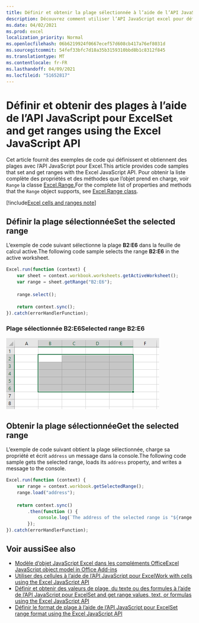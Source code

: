 ```yaml
---
title: Définir et obtenir la plage sélectionnée à l’aide de l’API JavaScript pour Excel
description: Découvrez comment utiliser l’API JavaScript excel pour définir et obtenir des plages à l’aide de l’API JavaScript pour Excel.
ms.date: 04/02/2021
ms.prod: excel
localization_priority: Normal
ms.openlocfilehash: 06b6219924f0667ecef57d608cb417a76ef8031d
ms.sourcegitcommit: 54fef33bfc7d18a35b3159310bbd8b1c8312f845
ms.translationtype: MT
ms.contentlocale: fr-FR
ms.lasthandoff: 04/09/2021
ms.locfileid: "51652817"
---
```

# <a name="set-and-get-ranges-using-the-excel-javascript-api"></a><span data-ttu-id="077dc-103">Définir et obtenir des plages à l’aide de l’API JavaScript pour Excel</span><span class="sxs-lookup"><span data-stu-id="077dc-103">Set and get ranges using the Excel JavaScript API</span></span>

<span data-ttu-id="077dc-104">Cet article fournit des exemples de code qui définissent et obtiennent des plages avec l’API JavaScript pour Excel.</span><span class="sxs-lookup"><span data-stu-id="077dc-104">This article provides code samples that set and get ranges with the Excel JavaScript API.</span></span> <span data-ttu-id="077dc-105">Pour obtenir la liste complète des propriétés et des méthodes que l’objet prend en charge, voir `Range` la classe [Excel.Range.](/javascript/api/excel/excel.range)</span><span class="sxs-lookup"><span data-stu-id="077dc-105">For the complete list of properties and methods that the `Range` object supports, see [Excel.Range class](/javascript/api/excel/excel.range).</span></span>

[!include[Excel cells and ranges note](../includes/note-excel-cells-and-ranges.md)]

## <a name="set-the-selected-range"></a><span data-ttu-id="077dc-106">Définir la plage sélectionnée</span><span class="sxs-lookup"><span data-stu-id="077dc-106">Set the selected range</span></span>

<span data-ttu-id="077dc-107">L’exemple de code suivant sélectionne la plage **B2:E6** dans la feuille de calcul active.</span><span class="sxs-lookup"><span data-stu-id="077dc-107">The following code sample selects the range **B2:E6** in the active worksheet.</span></span>

```js
Excel.run(function (context) {
    var sheet = context.workbook.worksheets.getActiveWorksheet();
    var range = sheet.getRange("B2:E6");

    range.select();

    return context.sync();
}).catch(errorHandlerFunction);
```

### <a name="selected-range-b2e6"></a><span data-ttu-id="077dc-108">Plage sélectionnée  B2:E6</span><span class="sxs-lookup"><span data-stu-id="077dc-108">Selected range B2:E6</span></span>

![Plage sélectionnée dans Excel](../images/excel-ranges-set-selection.png)

## <a name="get-the-selected-range"></a><span data-ttu-id="077dc-110">Obtenir la plage sélectionnée</span><span class="sxs-lookup"><span data-stu-id="077dc-110">Get the selected range</span></span>

<span data-ttu-id="077dc-111">L’exemple de code suivant obtient la plage sélectionnée, charge sa propriété et écrit `address` un message dans la console.</span><span class="sxs-lookup"><span data-stu-id="077dc-111">The following code sample gets the selected range, loads its `address` property, and writes a message to the console.</span></span>

```js
Excel.run(function (context) {
    var range = context.workbook.getSelectedRange();
    range.load("address");

    return context.sync()
        .then(function () {
            console.log(`The address of the selected range is "${range.address}"`);
        });
}).catch(errorHandlerFunction);
```

## <a name="see-also"></a><span data-ttu-id="077dc-112">Voir aussi</span><span class="sxs-lookup"><span data-stu-id="077dc-112">See also</span></span>

- [<span data-ttu-id="077dc-113">Modèle d’objet JavaScript Excel dans les compléments Office</span><span class="sxs-lookup"><span data-stu-id="077dc-113">Excel JavaScript object model in Office Add-ins</span></span>](excel-add-ins-core-concepts.md)
- [<span data-ttu-id="077dc-114">Utiliser des cellules à l’aide de l’API JavaScript pour Excel</span><span class="sxs-lookup"><span data-stu-id="077dc-114">Work with cells using the Excel JavaScript API</span></span>](excel-add-ins-cells.md)
- [<span data-ttu-id="077dc-115">Définir et obtenir des valeurs de plage, du texte ou des formules à l’aide de l’API JavaScript pour Excel</span><span class="sxs-lookup"><span data-stu-id="077dc-115">Set and get range values, text, or formulas using the Excel JavaScript API</span></span>](excel-add-ins-ranges-set-get-values.md)
- [<span data-ttu-id="077dc-116">Définir le format de plage à l’aide de l’API JavaScript pour Excel</span><span class="sxs-lookup"><span data-stu-id="077dc-116">Set range format using the Excel JavaScript API</span></span>](excel-add-ins-ranges-set-format.md)
